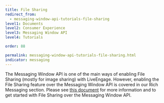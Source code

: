 ```yaml
---
title: File Sharing
redirect_from:
  - messaging-window-api-tutorials-file-sharing
level1: Documents
level2: Consumer Experience
level3: Messaging Window API
level4: Tutorials

order: 88

permalink: messaging-window-api-tutorials-file-sharing.html
indicator: messaging
---
```


The Messaging Window API is one of the main ways of enabling File Sharing (mostly for image sharing) with LiveEngage. However, enabling the File Sharing feature over the Messaging Window API is covered in our Rich Messaging section. Please see [this document](https://developers.liveperson.com/rich-messaging-file-sharing.html) for more information and to get started with File Sharing over the Messaging Window API.
